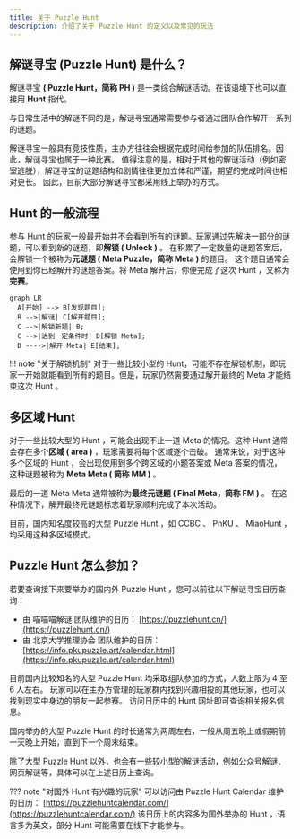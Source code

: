 ```yaml
---
title: 关于 Puzzle Hunt
description: 介绍了关于 Puzzle Hunt 的定义以及常见的玩法
---
```


## 解谜寻宝 (Puzzle Hunt) 是什么？

解谜寻宝 **( Puzzle Hunt，简称 PH )** 是一类综合解谜活动。在该语境下也可以直接用 **Hunt** 指代。

与日常生活中的解谜不同的是，解谜寻宝通常需要参与者通过团队合作解开一系列的谜题。

解谜寻宝一般具有竞技性质，主办方往往会根据完成时间给参加的队伍排名。因此，解谜寻宝也属于一种比赛。
值得注意的是，相对于其他的解谜活动（例如密室逃脱），解谜寻宝的谜题结构和剧情往往更加立体和严谨，期望的完成时间也相对更长。
因此，目前大部分解谜寻宝都采用线上举办的方式。

## Hunt 的一般流程

参与 Hunt 的玩家一般最开始并不会看到所有的谜题。玩家通过先解决一部分的谜题，可以看到新的谜题，即**解锁 ( Unlock )** 。
在积累了一定数量的谜题答案后，会解锁一个被称为**元谜题 ( Meta Puzzle，简称 Meta )** 的题目。
这个题目通常会使用到你已经解开的谜题答案。将 Meta 解开后，你便完成了这次 Hunt ，又称为**完赛**。

``` mermaid
graph LR
  A[开始] --> B[发现题目];
  B -->|解谜| C[解开题目];
  C -->|解锁新题| B;
  C -->|达到一定条件时| D[解锁 Meta];
  D ---->|解开 Meta| E[结束];
```

!!! note "关于解锁机制"
    对于一些比较小型的 Hunt，可能不存在解锁机制，即玩家一开始就能看到所有的题目。但是，玩家仍然需要通过解开最终的 Meta 才能结束这次 Hunt 。

## 多区域 Hunt

对于一些比较大型的 Hunt ，可能会出现不止一道 Meta 的情况。这种 Hunt 通常会存在多个**区域 ( area )** ，玩家需要将每个区域逐个击破。
通常来说，对于这种多个区域的 Hunt ，会出现使用到多个跨区域的小题答案或 Meta 答案的情况，
这种谜题被称为 **Meta Meta ( 简称 MM )** 。

最后的一道 Meta Meta 通常被称为**最终元谜题 ( Final Meta，简称 FM )** 。
在这种情况下，解开最终元谜题标志着玩家顺利完成了本次活动。

目前，国内知名度较高的大型 Puzzle Hunt ，如 CCBC 、 PnKU 、 MiaoHunt ，均采用这种多区域模式。

## Puzzle Hunt 怎么参加？

若要查询接下来要举办的国内外 Puzzle Hunt ，您可以前往以下解谜寻宝日历查询：

- 由 喵喵喵解谜 团队维护的日历： [https://puzzlehunt.cn/](https://puzzlehunt.cn/)
- 由 北京大学推理协会 团队维护的日历： [https://info.pkupuzzle.art/calendar.html](https://info.pkupuzzle.art/calendar.html)

目前国内比较知名的大型 Puzzle Hunt 均采取组队参加的方式，人数上限为 4 至 6 人左右。
玩家可以在主办方管理的玩家群内找到兴趣相投的其他玩家，也可以找到现实中身边的朋友一起参赛。
访问日历中的 Hunt 网址即可查询相关报名信息。

国内举办的大型 Puzzle Hunt 的时长通常为两周左右，一般从周五晚上或假期前一天晚上开始，直到下一个周末结束。

除了大型 Puzzle Hunt 以外，也会有一些较小型的解谜活动，例如公众号解谜、网页解谜等，具体可以在上述日历上查询。

??? note "对国外 Hunt 有兴趣的玩家"
    可以访问由 Puzzle Hunt Calendar 维护的日历： [https://puzzlehuntcalendar.com/](https://puzzlehuntcalendar.com/)
    该日历上的内容多为国外举办的 Hunt ，语言多为英文，部分 Hunt 可能需要在线下才能参与。
